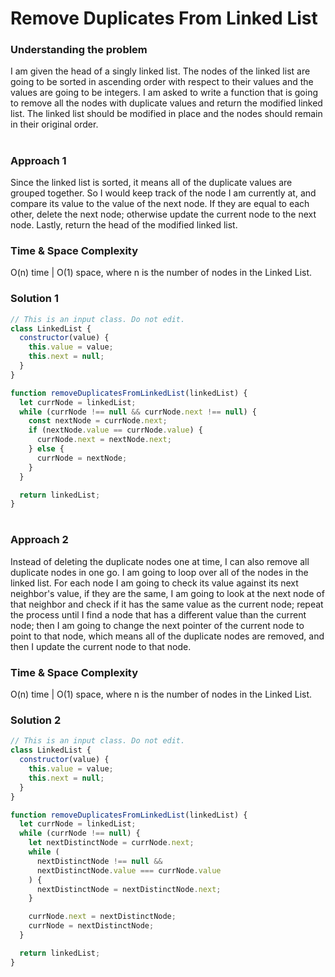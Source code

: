 # Remove Duplicates From Linked List

### Understanding the problem

I am given the head of a singly linked list. The nodes of the linked list are going to be sorted in ascending order with respect to their values and the values are going to be integers. I am asked to write a function that is going to remove all the nodes with duplicate values and return the modified linked list. The linked list should be modified in place and the nodes should remain in their original order.

#

### Approach 1

Since the linked list is sorted, it means all of the duplicate values are grouped together. So I would keep track of the node I am currently at, and compare its value to the value of the next node. If they are equal to each other, delete the next node; otherwise update the current node to the next node. Lastly, return the head of the modified linked list.

### Time & Space Complexity

O(n) time | O(1) space, where n is the number of nodes in the Linked List.

### Solution 1

```js
// This is an input class. Do not edit.
class LinkedList {
  constructor(value) {
    this.value = value;
    this.next = null;
  }
}

function removeDuplicatesFromLinkedList(linkedList) {
  let currNode = linkedList;
  while (currNode !== null && currNode.next !== null) {
    const nextNode = currNode.next;
    if (nextNode.value == currNode.value) {
      currNode.next = nextNode.next;
    } else {
      currNode = nextNode;
    }
  }

  return linkedList;
}
```

#

### Approach 2

Instead of deleting the duplicate nodes one at time, I can also remove all duplicate nodes in one go. I am going to loop over all of the nodes in the linked list. For each node I am going to check its value against its next neighbor's value, if they are the same, I am going to look at the next node of that neighbor and check if it has the same value as the current node; repeat the process until I find a node that has a different value than the current node; then I am going to change the next pointer of the current node to point to that node, which means all of the duplicate nodes are removed, and then I update the current node to that node.

### Time & Space Complexity

O(n) time | O(1) space, where n is the number of nodes in the Linked List.

### Solution 2

```js
// This is an input class. Do not edit.
class LinkedList {
  constructor(value) {
    this.value = value;
    this.next = null;
  }
}

function removeDuplicatesFromLinkedList(linkedList) {
  let currNode = linkedList;
  while (currNode !== null) {
    let nextDistinctNode = currNode.next;
    while (
      nextDistinctNode !== null &&
      nextDistinctNode.value === currNode.value
    ) {
      nextDistinctNode = nextDistinctNode.next;
    }

    currNode.next = nextDistinctNode;
    currNode = nextDistinctNode;
  }

  return linkedList;
}
```

